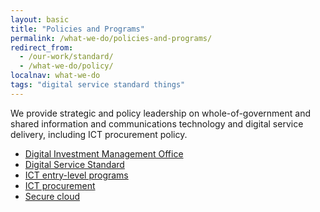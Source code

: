 ```yaml
---
layout: basic
title: "Policies and Programs"
permalink: /what-we-do/policies-and-programs/
redirect_from:
  - /our-work/standard/
  - /what-we-do/policy/
localnav: what-we-do
tags: "digital service standard things"
---
```


We provide strategic and policy leadership on whole-of-government and shared information and communications technology and digital service delivery, including ICT procurement policy.

<ul class="list-small">

  <li>
    <a href="{{site.baseurl}}/what-we-do/policies-and-programs/digital-investment-management-office/">Digital Investment Management Office</a>
  </li>
  <li>
    <a href="{{site.baseurl}}/what-we-do/policies-and-programs/standard/">Digital Service Standard</a>
  </li>
  <li>
    <a href="{{site.baseurl}}/what-we-do/policies-and-programs/ict-entry/">ICT entry-level programs</a>
  </li>
  <li>
    <a href="{{site.baseurl}}/what-we-do/policies-and-programs/ict-procurement/">ICT procurement</a>
  </li>
  <li>
    <a href="{{site.baseurl}}/what-we-do/policies-and-programs/secure-cloud/">Secure cloud</a>
  </li>
   
</ul>
